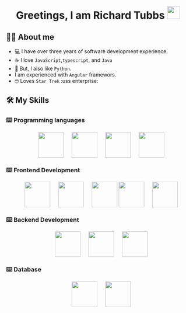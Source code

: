 <h1 align="center">Greetings, I am Richard Tubbs <img src="https://upload.wikimedia.org/wikipedia/commons/2/27/365-vulcan-salute-1.svg" width="35"></h1>


## :technologist:  About me
- :computer: I have over three years of software development experience.
- :coffee: I love `JavaScript`,`typescript`, and `Java`
- :snake: But, I also like `Python`.
- I am experienced with `Angular` framewors.
- :nerd_face: Loves `Star Trek` :uss enterprise:

## 🛠️ My Skills

### ⌨️ Programming languages

<p align="center"> 
  &emsp; 
  <img height='70' align='center'src="https://cdn.jsdelivr.net/gh/devicons/devicon/icons/javascript/javascript-original.svg" />
  &emsp; 
  <img height='70' align='center'src="https://upload.wikimedia.org/wikipedia/commons/4/4c/Typescript_logo_2020.svg" />
  &emsp;
  <img height='70' align='center' src="https://cdn.jsdelivr.net/gh/devicons/devicon/icons/python/python-original-wordmark.svg" />
  &emsp;
  <img height='70' align='center' src="https://upload.wikimedia.org/wikipedia/en/thumb/3/30/Java_programming_language_logo.svg/800px-Java_programming_language_logo.svg.png">
</p>

### ⌨️ Frontend Development
<p align="center"> 
  &emsp; 
  <img height='70' align='center' src="https://upload.wikimedia.org/wikipedia/commons/c/cf/Angular_full_color_logo.svg" />
  &emsp;
  <img height='70' align='center'src="https://cdn.jsdelivr.net/gh/devicons/devicon/icons/javascript/javascript-original.svg" />
  &emsp; 
  <img height='70' align='center'src="https://upload.wikimedia.org/wikipedia/commons/4/4c/Typescript_logo_2020.svg" />
  <img height='70' align='center' src="https://cdn.jsdelivr.net/gh/devicons/devicon/icons/html5/html5-original.svg" />
  &emsp;
  <img height='70' align='center' src="https://cdn.jsdelivr.net/gh/devicons/devicon/icons/css3/css3-original.svg" />
</p>

### ⌨️ Backend Development
<p align="center"> 
  &emsp;
  <img height='70' align='center' src="https://cdn.jsdelivr.net/gh/devicons/devicon/icons/nodejs/nodejs-original.svg" />
  &emsp;
  <img height='70' align='center' src="https://cdn.jsdelivr.net/gh/devicons/devicon/icons/python/python-original-wordmark.svg" />
  &emsp;
  <img height='70' align='center' src="https://upload.wikimedia.org/wikipedia/en/thumb/3/30/Java_programming_language_logo.svg/800px-Java_programming_language_logo.svg.png">
</p>

### ⌨️ Database
<p align="center"> 
&emsp; 
<img height='70' align='center' src="https://cdn.jsdelivr.net/gh/devicons/devicon/icons/postgresql/postgresql-original.svg" />
&emsp;
<img height='70' align='center' src="https://cdn.jsdelivr.net/gh/devicons/devicon/icons/sqlalchemy/sqlalchemy-original.svg" />
</p>

